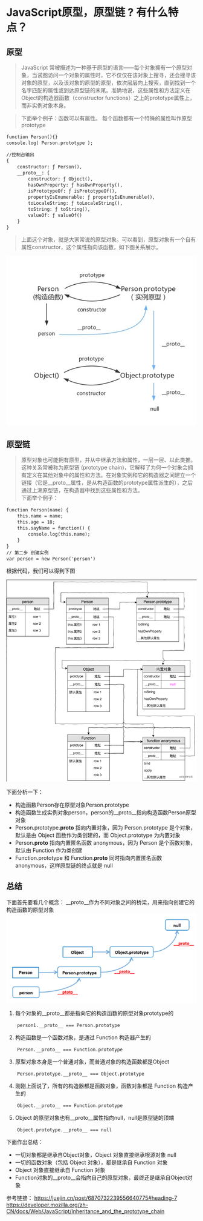 <!--
 * @Author: llsldwy lilin5@126.com
 * @Date: 2023-07-04 13:34:53
 * @LastEditors: llsldwy lilin5@126.com
 * @LastEditTime: 2023-07-04 14:30:41
 * @FilePath: /web-front-study/javascript/08.JavaScript原型，原型链 ? 有什么特点？.md
-->
# JavaScript原型，原型链 ? 有什么特点？

## 原型
> JavaScript 常被描述为一种基于原型的语言——每个对象拥有一个原型对象，当试图访问一个对象的属性时，它不仅仅在该对象上搜寻，还会搜寻该对象的原型，以及该对象的原型的原型，依次层层向上搜索，直到找到一个名字匹配的属性或到达原型链的末尾。准确地说，这些属性和方法定义在Object的构造器函数（constructor functions）之上的prototype属性上，而非实例对象本身。  

> 下面举个例子：函数可以有属性。 每个函数都有一个特殊的属性叫作原型prototype
```
function Person(){}
console.log( Person.prototype );
```
```
//控制台输出
{
    constructor: ƒ Person(),
    __proto__: {
        constructor: ƒ Object(),
        hasOwnProperty: ƒ hasOwnProperty(),
        isPrototypeOf: ƒ isPrototypeOf(),
        propertyIsEnumerable: ƒ propertyIsEnumerable(),
        toLocaleString: ƒ toLocaleString(),
        toString: ƒ toString(),
        valueOf: ƒ valueOf()
    }
}
```
> 上面这个对象，就是大家常说的原型对象。可以看到，原型对象有一个自有属性constructor，这个属性指向该函数，如下图关系展示。  

![对应关系](./01.jpg)

## 原型链
> 原型对象也可能拥有原型，并从中继承方法和属性，一层一层、以此类推。这种关系常被称为原型链 (prototype chain)，它解释了为何一个对象会拥有定义在其他对象中的属性和方法。在对象实例和它的构造器之间建立一个链接（它是__proto__属性，是从构造函数的prototype属性派生的），之后通过上溯原型链，在构造器中找到这些属性和方法。  
下面举个例子：
```
function Person(name) {
    this.name = name;
    this.age = 18;
    this.sayName = function() {
        console.log(this.name);
    }
}
// 第二步 创建实例
var person = new Person('person')
```
根据代码，我们可以得到下图

![对应关系](./08.png)

下面分析一下：
+ 构造函数Person存在原型对象Person.prototype
+ 构造函数生成实例对象person，person的__proto__指向构造函数Person原型对象
+ Person.prototype.__proto__ 指向内置对象，因为 Person.prototype 是个对象，默认是由 Object 函数作为类创建的，而 Object.prototype 为内置对象
+ Person.__proto__ 指向内置匿名函数 anonymous，因为 Person 是个函数对象，默认由 Function 作为类创建
+ Function.prototype 和 Function.__proto__ 同时指向内置匿名函数 anonymous，这样原型链的终点就是 null  


## 总结
下面首先要看几个概念：
__proto__作为不同对象之间的桥梁，用来指向创建它的构造函数的原型对象
![对应关系](./08_1.png)

1. 每个对象的__proto__都是指向它的构造函数的原型对象prototype的
```
    person1.__proto__ === Person.prototype
```
2. 构造函数是一个函数对象，是通过 Function 构造器产生的
```
    Person.__proto__ === Function.prototype
```
3. 原型对象本身是一个普通对象，而普通对象的构造函数都是Object
```
    Person.prototype.__proto__ === Object.prototype
```
4. 刚刚上面说了，所有的构造器都是函数对象，函数对象都是 Function 构造产生的
```
    Object.__proto__ === Function.prototype
```
5. Object 的原型对象也有__proto__属性指向null，null是原型链的顶端
```
    Object.prototype.__proto__ === null
```
下面作出总结：
+ 一切对象都是继承自Object对象，Object 对象直接继承根源对象 null
+ 一切的函数对象（包括 Object 对象），都是继承自 Function 对象
+ Object 对象直接继承自 Function 对象
+ Function对象的__proto__会指向自己的原型对象，最终还是继承自Object对象

参考链接：
https://juejin.cn/post/6870732239556640775#heading-7
https://developer.mozilla.org/zh-CN/docs/Web/JavaScript/Inheritance_and_the_prototype_chain